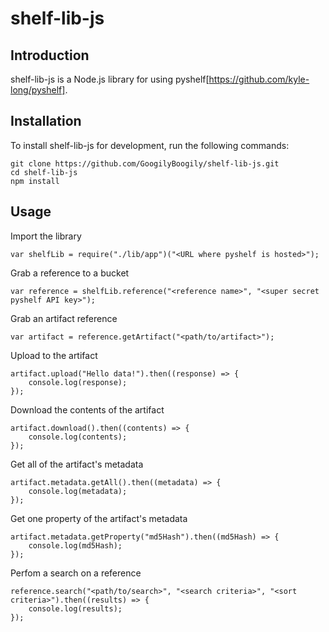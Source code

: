 shelf-lib-js
============


Introduction
------------

shelf-lib-js is a Node.js library for using pyshelf[https://github.com/kyle-long/pyshelf].


Installation
------------

To install shelf-lib-js for development, run the following commands:
    
    git clone https://github.com/GoogilyBoogily/shelf-lib-js.git
    cd shelf-lib-js
    npm install


Usage
-----

Import the library

    var shelfLib = require("./lib/app")("<URL where pyshelf is hosted>");

Grab a reference to a bucket

    var reference = shelfLib.reference("<reference name>", "<super secret pyshelf API key>");

Grab an artifact reference

    var artifact = reference.getArtifact("<path/to/artifact>");

Upload to the artifact

    artifact.upload("Hello data!").then((response) => {
        console.log(response);
    });

Download the contents of the artifact

    artifact.download().then((contents) => {
        console.log(contents);
    });

Get all of the artifact's metadata

    artifact.metadata.getAll().then((metadata) => {
        console.log(metadata);
    });

Get one property of the artifact's metadata

    artifact.metadata.getProperty("md5Hash").then((md5Hash) => {
        console.log(md5Hash);
    });

Perfom a search on a reference

    reference.search("<path/to/search>", "<search criteria>", "<sort criteria>").then((results) => {
        console.log(results);
    });
